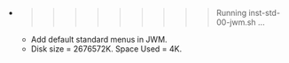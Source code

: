 * >>>>>>>>> Running inst-std-00-jwm.sh ...
  * Add default standard menus in JWM.
  * Disk size = 2676572K. Space Used = 4K.
